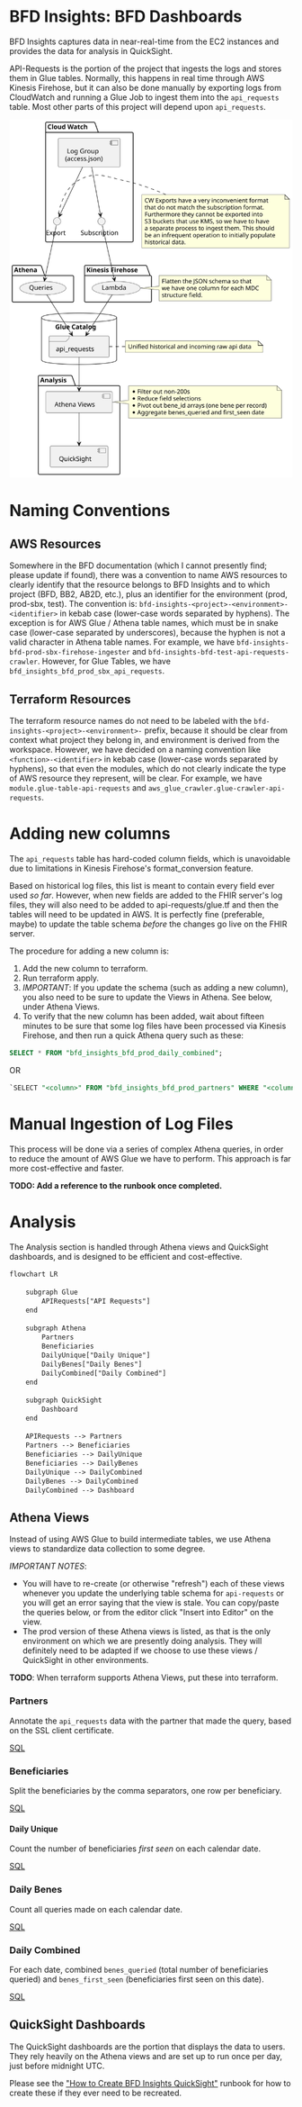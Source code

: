 # BFD Insights: BFD Dashboards

BFD Insights captures data in near-real-time from the EC2 instances and provides the data for
analysis in QuickSight.

API-Requests is the portion of the project that ingests the logs and stores them in Glue tables.
Normally, this happens in real time through AWS Kinesis Firehose, but it can also be done manually
by exporting logs from CloudWatch and running a Glue Job to ingest them into the `api_requests`
table. Most other parts of this project will depend upon `api_requests`.


![Resource Diagram](docs/unique-bene-workflow.svg)


# Naming Conventions

## AWS Resources

Somewhere in the BFD documentation (which I cannot presently find; please update if found), there
was a convention to name AWS resources to clearly identify that the resource belongs to BFD
Insights and to which project (BFD, BB2, AB2D, etc.), plus an identifier for the environment (prod,
prod-sbx, test). The convention is: `bfd-insights-<project>-<environment>-<identifier>` in kebab
case (lower-case words separated by hyphens). The exception is for AWS Glue / Athena table names,
which must be in snake case (lower-case separated by underscores), because the hyphen is not a
valid character in Athena table names. For example, we have
`bfd-insights-bfd-prod-sbx-firehose-ingester` and `bfd-insights-bfd-test-api-requests-crawler`.
However, for Glue Tables, we have `bfd_insights_bfd_prod_sbx_api_requests`.

## Terraform Resources

The terraform resource names do not need to be labeled with the
`bfd-insights-<project>-<environment>-` prefix, because it should be clear from context what project
they belong in, and environment is derived from the workspace. However, we have decided on a naming
convention like `<function>-<identifier>` in kebab case (lower-case words separated by hyphens), so
that even the modules, which do not clearly indicate the type of AWS resource they represent, will
be clear. For example, we have `module.glue-table-api-requests` and
`aws_glue_crawler.glue-crawler-api-requests`.

# Adding new columns

The `api_requests` table has hard-coded column fields, which is unavoidable due to limitations in
Kinesis Firehose's format_conversion feature.

Based on historical log files, this list is meant to contain every field ever used *so far*.
However, when new fields are added to the FHIR server's log files, they will also need to be added
to api-requests/glue.tf and then the tables will need to be updated in AWS. It is perfectly fine
(preferable, maybe) to update the table schema _before_ the changes go live on the FHIR server.

The procedure for adding a new column is:

1. Add the new column to terraform.
2. Run terraform apply.
3. *IMPORTANT*: If you update the schema (such as adding a new column), you also need to be sure to
update the Views in Athena. See below, under Athena Views.
4. To verify that the new column has been added, wait about fifteen minutes to be sure that some
log files have been processed via Kinesis Firehose, and then run a quick Athena query such as these:

```sql
SELECT * FROM "bfd_insights_bfd_prod_daily_combined";
```

OR

```sql
`SELECT "<column>" FROM "bfd_insights_bfd_prod_partners" WHERE "<column>" IS NOT NULL;
```

# Manual Ingestion of Log Files

This process will be done via a series of complex Athena queries, in order to reduce the amount of
AWS Glue we have to perform. This approach is far more cost-effective and faster.

**TODO: Add a reference to the runbook once completed.**

# Analysis

The Analysis section is handled through Athena views and QuickSight dashboards, and is designed to
be efficient and cost-effective.

```mermaid
flowchart LR

    subgraph Glue
        APIRequests["API Requests"]
    end

    subgraph Athena
        Partners
        Beneficiaries
        DailyUnique["Daily Unique"]
        DailyBenes["Daily Benes"]
        DailyCombined["Daily Combined"]
    end

    subgraph QuickSight
        Dashboard
    end

    APIRequests --> Partners
    Partners --> Beneficiaries
    Beneficiaries --> DailyUnique
    Beneficiaries --> DailyBenes
    DailyUnique --> DailyCombined
    DailyBenes --> DailyCombined
    DailyCombined --> Dashboard
```

## Athena Views

Instead of using AWS Glue to build intermediate tables, we use Athena views to standardize data
collection to some degree.

*IMPORTANT NOTES*:
  * You will have to re-create (or otherwise "refresh") each of these views whenever you update the
  underlying table schema for `api-requests` or you will get an error saying that the view is
  stale. You can copy/paste the queries below, or from the editor click "Insert into Editor" on the
  view.
  * The prod version of these Athena views is listed, as that is the only environment on which we
  are presently doing analysis. They will definitely need to be adapted if we choose to use these
  views / QuickSight in other environments.

**TODO**: When terraform supports Athena Views, put these into terraform.

### Partners

Annotate the `api_requests` data with the partner that made the query, based on the SSL client
certificate.

[SQL](./athena-queries/partners.sql)

### Beneficiaries

Split the beneficiaries by the comma separators, one row per beneficiary.

[SQL](./athena-queries/beneficiaries.sql)

#### Daily Unique

Count the number of beneficiaries _first seen_ on each calendar date.

[SQL](./athena-queries/daily_unqiue_benes.sql)

### Daily Benes

Count all queries made on each calendar date.

[SQL](./athena-queries/daily_benes.sql)

### Daily Combined

For each date, combined `benes_queried` (total number of beneficiaries queried) and
`benes_first_seen` (beneficiaries first seen on this date).

[SQL](./athena-queries/daily_combined.sql)

## QuickSight Dashboards

The QuickSight dashboards are the portion that displays the data to users. They rely heavily on
the Athena views and are set up to run once per day, just before midnight UTC.

Please see the
["How to Create BFD Insights QuickSight"](../../../../runbooks/how-to-create-bfd-insights-quicksight.md)
runbook for how to create these if they ever need to be recreated.
